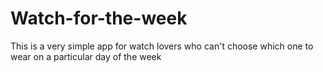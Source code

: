 # Watch-for-the-week
This is a very simple app for watch lovers who can't choose which one to wear on a particular day of the week

